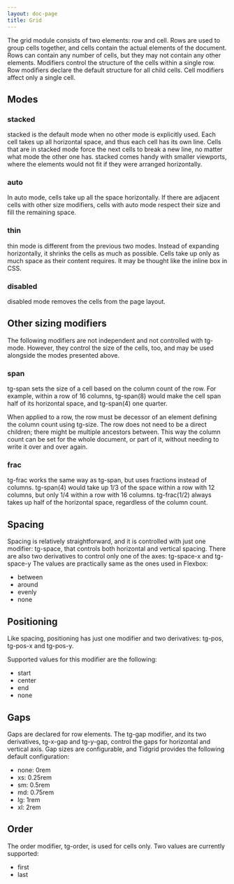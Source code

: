 ```yaml
---
layout: doc-page
title: Grid
---
```


The grid module consists of two elements: 
<span class="doc__keyword">row</span> and
<span class="doc__keyword">cell</span>. Rows are used
to group cells together, and cells contain the actual
elements of the document. Rows can contain any number
of cells, but they may not contain any other elements.
Modifiers control the structure of the cells within
a single row. Row modifiers declare the default
structure for all child cells. Cell modifiers
affect only a single cell.

## Modes

### stacked

<span class="doc__keyword">stacked</span> is the default mode
when no other mode is explicitly used. Each cell takes up all
horizontal space, and thus each cell has its own line. Cells
that are in <span class="doc__keyword">stacked</span> mode
force the next cells to break a new line, no matter what mode
the other one has. <span class="doc__keyword">stacked</span> comes handy with
smaller viewports, where the elements would not fit if they
were arranged horizontally.

### auto
In <span class="doc__keyword">auto</span> mode,
cells take up all the space horizontally. If there are adjacent
cells with other size modifiers, cells with
<span class="doc__keyword">auto</span> mode
respect their size and fill the remaining space.

### thin

<span class="doc__keyword">thin</span> mode is different from
the previous two modes. Instead of expanding horizontally, it
shrinks the cells as much as possible. Cells take up only as
much space as their content requires. It may be thought like
the inline box in CSS.

### disabled

<span class="doc__keyword">disabled</span> mode removes
the cells from the page layout.

## Other sizing modifiers

The following modifiers are not independent and
not controlled with <span class="doc__keyword">tg-mode</span>.
However, they control the size of the cells, too, and may
be used alongside the modes presented above.

### span

<span class="doc__keyword">tg-span</span> sets the size
of a cell based on the column count of the row. For example,
within a row of 16 columns,
<span class="doc__keyword">tg-span(8)</span> would make
the cell span half of its horizontal space, and
<span class="doc__keyword">tg-span(4)</span> one quarter.

When applied to a row, the row must be decessor of an
element defining the column count using
<span class="doc__keyword">tg-size</span>. The row does
not need to be a direct children; there might be multiple
ancestors between. This way the column count can be set
for the whole document, or part of it, without needing
to write it over and over again.

### frac

<span class="doc__keyword">tg-frac</span> works the same
way as <span class="doc__keyword">tg-span</span>, but
uses fractions instead of columns. 
<span class="doc__keyword">tg-span(4)</span> would take up
1/3 of the space within a row with 12 columns, but only 1/4
within a row with 16 columns. 
<span class="doc__keyword">tg-frac(1/2)</span> always takes up
half of the horizontal space, regardless of the column count.

## Spacing

Spacing is relatively straightforward, and it is controlled
with just one modifier: <span class="doc__keyword">tg-space</span>,
that controls both horizontal and vertical spacing. There are also
two derivatives to control only one of the axes:
<span class="doc__keyword">tg-space-x</span> and
<span class="doc__keyword">tg-space-y</span>
The values are practically same as the ones used in Flexbox:

* <span class="doc__keyword">between</span>
* <span class="doc__keyword">around</span>
* <span class="doc__keyword">evenly</span>
* <span class="doc__keyword">none</span>

## Positioning

Like spacing, positioning has just one modifier and two derivatives:
<span class="doc__keyword">tg-pos</span>,
<span class="doc__keyword">tg-pos-x</span> and
<span class="doc__keyword">tg-pos-y</span>.

Supported values for this modifier are the following:

* <span class="doc__keyword">start</span>
* <span class="doc__keyword">center</span>
* <span class="doc__keyword">end</span>
* <span class="doc__keyword">none</span>

## Gaps

Gaps are declared for <span class="doc__keyword">row</span>
elements. The <span class="doc__keyword">tg-gap</span>
modifier, and its two derivatives, 
<span class="doc__keyword">tg-x-gap</span> and
<span class="doc__keyword">tg-y-gap</span>, control
the gaps for horizontal and vertical axis.
Gap sizes are configurable, and Tidgrid provides the
following default configuration:

* <span class="doc__keyword">none</span>: 0rem
* <span class="doc__keyword">xs</span>: 0.25rem
* <span class="doc__keyword">sm</span>: 0.5rem
* <span class="doc__keyword">md</span>: 0.75rem
* <span class="doc__keyword">lg</span>: 1rem
* <span class="doc__keyword">xl</span>: 2rem

## Order

The order modifier, <span class="doc__keyword">tg-order</span>,
is used for cells only. Two values are currently supported:

* <span class="doc__keyword">first</span>
* <span class="doc__keyword">last</span>
